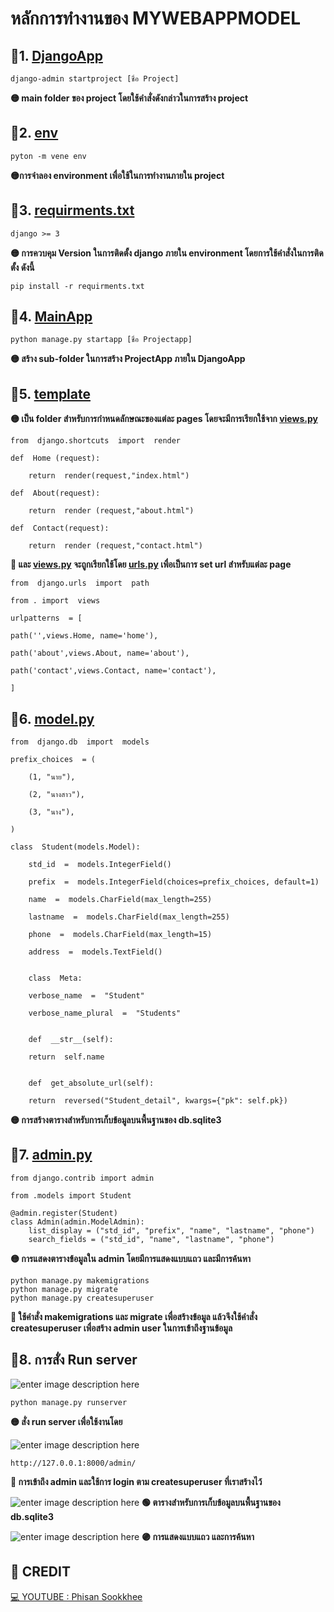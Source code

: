 # หลักการทำงานของ MYWEBAPPMODEL

## 📕1. [DjangoApp](https://github.com/Lynnn01/MyWebappModel/tree/main/DjangoApp)

    django-admin startproject [ชื่อ Project]

**🟡 main folder ของ project โดยใช้คำสั่งดังกล่าวในการสร้าง project**

## 📕2. [env](https://github.com/Lynnn01/MyWebappModel/tree/main/env)

    pyton -m vene env

**🟡การจำลอง environment เพื่อใช้ในการทำงานภายใน project**

## 📕3. [requirments.txt](https://github.com/Lynnn01/MyWebappModel/blob/main/requirments.txt)

    django >= 3
**🟡 การควบคุม Version ในการติดตั้ง django ภายใน environment โดยการใช้คำสั่งในการติดตั้ง ดังนี้**

    pip install -r requirments.txt

## 📕4. [MainApp](https://github.com/Lynnn01/MyWebappModel/tree/main/MainApp)

    python manage.py startapp [ชื่อ Projectapp]
**🟡 สร้าง sub-folder ในการสร้าง ProjectApp ภายใน DjangoApp**

## 📕5. [template](https://github.com/Lynnn01/MyWebappModel/tree/main/templates)
**🟡 เป็น folder สำหรับการกำหนดลักษณะของแต่ละ pages โดยจะมีการเรียกใช้จาก [views.py](https://github.com/Lynnn01/MyWebappModel/blob/main/MainApp/views.py)**

	from  django.shortcuts  import  render
    
	def  Home (request):
    
	    return  render(request,"index.html")
    
    def  About(request):
    
	    return  render (request,"about.html")
    
    def  Contact(request):
    
	    return  render (request,"contact.html")
**🔵 และ  [views.py](https://github.com/Lynnn01/MyWebappModel/blob/main/MainApp/views.py) จะถูกเรียกใช้โดย [urls.py](https://github.com/Lynnn01/MyWebappModel/blob/main/MainApp/urls.py) เพื่อเป็นการ set url สำหรับแต่ละ page**

    from  django.urls  import  path

	from . import  views

	urlpatterns  = [

	path('',views.Home, name='home'),

	path('about',views.About, name='about'),

	path('contact',views.Contact, name='contact'),

	]
## 📕6. [model.py](https://github.com/Lynnn01/MyWebappModel/blob/main/MainApp/models.py)

    from  django.db  import  models

	prefix_choices  = (

		(1, "นาย"),

		(2, "นางสาว"),

		(3, "นาง"),

	)

	class  Student(models.Model):

		std_id  =  models.IntegerField()

		prefix  =  models.IntegerField(choices=prefix_choices, default=1)

		name  =  models.CharField(max_length=255)

		lastname  =  models.CharField(max_length=255)

		phone  =  models.CharField(max_length=15)

		address  =  models.TextField()


		class  Meta:

		verbose_name  =  "Student"

		verbose_name_plural  =  "Students"


		def  __str__(self):

		return  self.name


		def  get_absolute_url(self):

		return  reversed("Student_detail", kwargs={"pk": self.pk})
**🟡 การสร้างตารางสำหรับการเก็บข้อมูลบนพื้นฐานของ db.sqlite3**
## 📕7. [admin.py](https://github.com/Lynnn01/MyWebappModel/blob/main/MainApp/admin.py)

    from django.contrib import admin

	from .models import Student

	@admin.register(Student)
	class Admin(admin.ModelAdmin):
	    list_display = ("std_id", "prefix", "name", "lastname", "phone")
	    search_fields = ("std_id", "name", "lastname", "phone")
**🟡 การแสดงตารางข้อมูลใน admin โดยมีการแสดงแบบแถว และมีการค้นหา**

    python manage.py makemigrations
    python manage.py migrate
	python manage.py createsuperuser

**🔵 	ใช้คำสั่ง makemigrations และ migrate เพื่อสร้างข้อมูล แล้วจึงใช้คำสั่ง  createsuperuser เพื่อสร้าง admin user ในการเข้าถึงฐานข้อมูล**
## 📕8. การสั่ง Run server
![enter image description here](https://cdn.discordapp.com/attachments/1026853768505081868/1136316668583362671/2023-08-02_221604.png)
    
    python manage.py runserver
**🟡 สั่ง run server เพื่อใช้งานโดย**

![enter image description here](https://cdn.discordapp.com/attachments/1026853768505081868/1136315785229373550/2023-08-02_221228.png)

    http://127.0.0.1:8000/admin/

**🔵 การเข้าถึง admin และใช้การ login ตาม createsuperuser ที่เราสร้างไว้**

![enter image description here](https://cdn.discordapp.com/attachments/1026853768505081868/1136316700049023137/2023-08-02_221516.png)
**🟢 ตารางสำหรับการเก็บข้อมูลบนพื้นฐานของ db.sqlite3**

![enter image description here](https://cdn.discordapp.com/attachments/1026853768505081868/1136316685234753627/2023-08-02_221547.png)
**🟣 การแสดงแบบแถว และการค้นหา**

## 💾 CREDIT
[💻 YOUTUBE :   Phisan Sookkhee](https://www.youtube.com/watch?v=EC6k9KduQYU&list=PLUD6z42fSjQq785dtC6bl9BTSlO-_EjY9)
